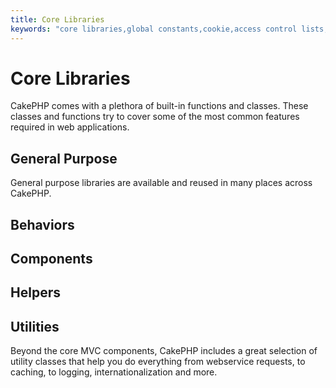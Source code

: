 ```yaml
---
title: Core Libraries
keywords: "core libraries,global constants,cookie,access control lists,number,text,time,security component,core components,general purpose,web applications,markup,authentication,api,cakephp,functionality,sessions,collections,events"
---
```


# Core Libraries

CakePHP comes with a plethora of built-in functions and classes. These classes
and functions try to cover some of the most common features required in web
applications.

## General Purpose

General purpose libraries are available and reused in many places across
CakePHP.

<!-- anchor: core-behaviors -->
## Behaviors
<!--@include: core-libraries/toc-behaviors.md{3,}-->

<!-- anchor: core-components -->
## Components
<!--@include: core-libraries/toc-components.md{3,}-->

<!-- anchor: core-helpers -->
## Helpers
<!--@include: core-libraries/toc-helpers.md{3,}-->

## Utilities

Beyond the core MVC components, CakePHP includes a great selection of utility
classes that help you do everything from webservice requests, to caching, to
logging, internationalization and more.
